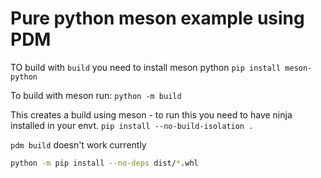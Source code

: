 # Pure python meson example using PDM

TO build with `build` you need to install meson python 
`pip install meson-python`

To build with meson run:
`python -m build`

This creates a build using meson - to run this you need to have ninja installed in your envt. 
`pip install --no-build-isolation .`

`pdm build` doesn't work currently


```bash
python -m pip install --no-deps dist/*.whl
```